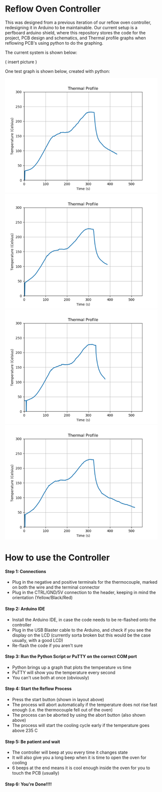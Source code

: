 # Reflow Oven Controller

This was designed from a previous iteration of our reflow oven controller, redesigning it in Arduino to be maintainable. Our current setup is a perfboard arduino shield, where this repository stores the code for the project, PCB design and schematics, and Thermal profile graphs when reflowing PCB's using python to do the graphing.

The current system is shown below:

( insert picture )

One test graph is shown below, created with python:

![](Images/Reflow_Graphs/Reflow_test_8.png)
![](Images/Reflow_Graphs/Reflow_test_9.png)
![](Images/Reflow_Graphs/Reflow_test_10.png)
![](Images/Reflow_Graphs/Reflow_test_11.png)

# How to use the Controller

#### Step 1: Connections
- Plug in the negative and positive terminals for the thermocouple, marked on both the wire and the terminal connector
- Plug in the CTRL/GND/5V connection to the header, keeping in mind the orientation (Yellow/Black/Red)

#### Step 2: Arduino IDE
- Install the Arduino IDE, in case the code needs to be re-flashed onto the controller
- Plug in the USB Blaster cable to the Arduino, and check if you see the display on the LCD (currently sorta broken but this would be the case usually, with a good LCD)
- Re-flash the code if you aren't sure

#### Step 3: Run the Python Script or PuTTY on the correct COM port
- Python brings up a graph that plots the temperature vs time
- PuTTY will show you the temperature every second
- You can't use both at once (obviously)

#### Step 4: Start the Reflow Process
- Press the start button (shown in layout above)
- The process will abort automatically if the temperature does not rise fast enough (i.e. the thermocouple fell out of the oven)
- The process can be aborted by using the abort button (also shown above)
- The process will start the cooling cycle early if the temperature goes above 235 C

#### Step 5: Be patient and wait
- The controller will beep at you every time it changes state
- It will also give you a long beep when it is time to open the oven for cooling
- 6 beeps at the end means it is cool enough inside the oven for you to touch the PCB (usually)

#### Step 6: You're Done!!!!

